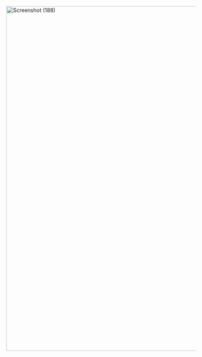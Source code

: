 <img width="1920" height="916" alt="Screenshot (188)" src="https://github.com/user-attachments/assets/184a536b-a767-4246-b31e-31f30ff86791" />
